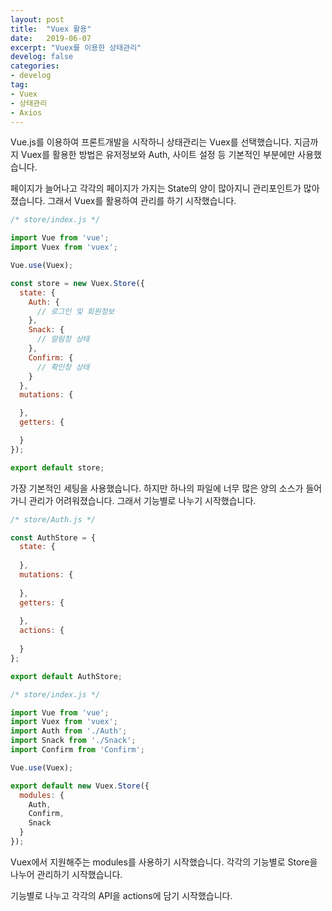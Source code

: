 ```yaml
---
layout: post
title:  "Vuex 활용"
date:   2019-06-07
excerpt: "Vuex를 이용한 상태관리"
develog: false
categories:
- develog
tag:
- Vuex
- 상태관리
- Axios
---
```

Vue.js를 이용하여 프론트개발을 시작하니 상태관리는 Vuex를 선택했습니다. 지금까지 Vuex를 활용한 방법은 유저정보와 Auth, 사이트 설정 등 기본적인 부분에만 사용했습니다.

페이지가 늘어나고 각각의 페이지가 가지는 State의 양이 많아지니 관리포인트가 많아졌습니다. 그래서 Vuex를 활용하여 관리를 하기 시작했습니다.

```javascript
/* store/index.js */

import Vue from 'vue';
import Vuex from 'vuex';

Vue.use(Vuex);

const store = new Vuex.Store({
  state: {
    Auth: {
      // 로그인 및 회원정보
    },
    Snack: {
      // 알림창 상태
    },
    Confirm: {
      // 확인창 상태
    }
  },
  mutations: {

  },
  getters: {

  }
});

export default store;
```

가장 기본적인 세팅을 사용했습니다. 하지만 하나의 파일에 너무 많은 양의 소스가 들어가니 관리가 어려워졌습니다.
그래서 기능별로 나누기 시작했습니다.

```javascript
/* store/Auth.js */

const AuthStore = {
  state: {
  
  },
  mutations: {
  
  },
  getters: {
  
  },
  actions: {
    
  }
};

export default AuthStore;
```

```javascript
/* store/index.js */

import Vue from 'vue';
import Vuex from 'vuex';
import Auth from './Auth';
import Snack from './Snack';
import Confirm from 'Confirm';

Vue.use(Vuex);

export default new Vuex.Store({
  modules: {
    Auth,
    Confirm,
    Snack
  }
});
```

Vuex에서 지원해주는 modules를 사용하기 시작했습니다. 각각의 기능별로 Store을 나누어 관리하기 시작했습니다.

기능별로 나누고 각각의 API을 actions에 담기 시작했습니다.
